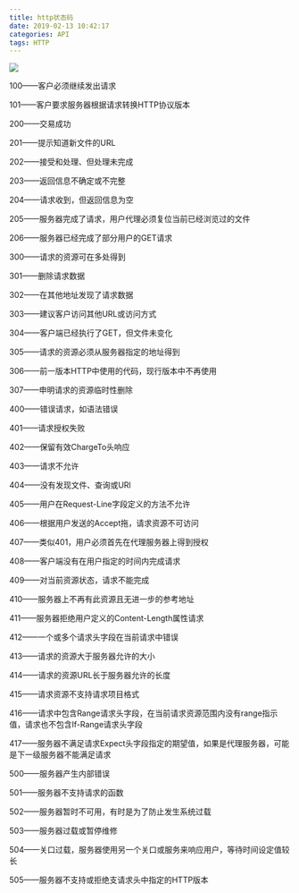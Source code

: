 ```yaml
---
title: http状态码
date: 2019-02-13 10:42:17
categories: API
tags: HTTP
---
```


![](https://oss.forestyoung.top/http状态码.jpg)
<!--more-->

100——客户必须继续发出请求

101——客户要求服务器根据请求转换HTTP协议版本

200——交易成功

201——提示知道新文件的URL

202——接受和处理、但处理未完成

203——返回信息不确定或不完整

204——请求收到，但返回信息为空

205——服务器完成了请求，用户代理必须复位当前已经浏览过的文件

206——服务器已经完成了部分用户的GET请求

300——请求的资源可在多处得到

301——删除请求数据

302——在其他地址发现了请求数据

303——建议客户访问其他URL或访问方式

304——客户端已经执行了GET，但文件未变化

305——请求的资源必须从服务器指定的地址得到

306——前一版本HTTP中使用的代码，现行版本中不再使用

307——申明请求的资源临时性删除

400——错误请求，如语法错误

401——请求授权失败

402——保留有效ChargeTo头响应

403——请求不允许

404——没有发现文件、查询或URl

405——用户在Request-Line字段定义的方法不允许

406——根据用户发送的Accept拖，请求资源不可访问

407——类似401，用户必须首先在代理服务器上得到授权

408——客户端没有在用户指定的时间内完成请求

409——对当前资源状态，请求不能完成

410——服务器上不再有此资源且无进一步的参考地址

411——服务器拒绝用户定义的Content-Length属性请求

412——一个或多个请求头字段在当前请求中错误

413——请求的资源大于服务器允许的大小

414——请求的资源URL长于服务器允许的长度

415——请求资源不支持请求项目格式

416——请求中包含Range请求头字段，在当前请求资源范围内没有range指示值，请求也不包含If-Range请求头字段

417——服务器不满足请求Expect头字段指定的期望值，如果是代理服务器，可能是下一级服务器不能满足请求

500——服务器产生内部错误

501——服务器不支持请求的函数

502——服务器暂时不可用，有时是为了防止发生系统过载

503——服务器过载或暂停维修

504——关口过载，服务器使用另一个关口或服务来响应用户，等待时间设定值较长

505——服务器不支持或拒绝支请求头中指定的HTTP版本

